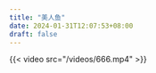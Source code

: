 ```yaml
---
title: "美人鱼"
date: 2024-01-31T12:07:53+08:00
draft: false
---
```


{{< video src="/videos/666.mp4" >}}
